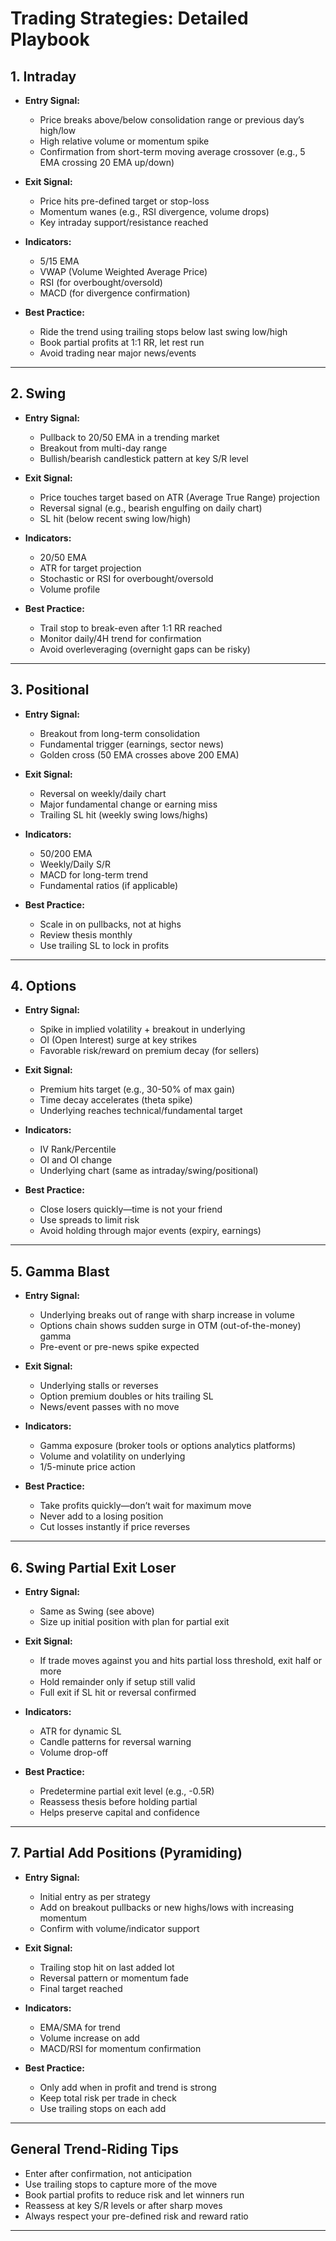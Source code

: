 # Trading Strategies: Detailed Playbook

## 1. Intraday

- **Entry Signal:**  
  - Price breaks above/below consolidation range or previous day’s high/low  
  - High relative volume or momentum spike  
  - Confirmation from short-term moving average crossover (e.g., 5 EMA crossing 20 EMA up/down)  

- **Exit Signal:**  
  - Price hits pre-defined target or stop-loss  
  - Momentum wanes (e.g., RSI divergence, volume drops)  
  - Key intraday support/resistance reached  

- **Indicators:**  
  - 5/15 EMA  
  - VWAP (Volume Weighted Average Price)  
  - RSI (for overbought/oversold)  
  - MACD (for divergence confirmation)  

- **Best Practice:**  
  - Ride the trend using trailing stops below last swing low/high  
  - Book partial profits at 1:1 RR, let rest run  
  - Avoid trading near major news/events

---

## 2. Swing

- **Entry Signal:**  
  - Pullback to 20/50 EMA in a trending market  
  - Breakout from multi-day range  
  - Bullish/bearish candlestick pattern at key S/R level  

- **Exit Signal:**  
  - Price touches target based on ATR (Average True Range) projection  
  - Reversal signal (e.g., bearish engulfing on daily chart)  
  - SL hit (below recent swing low/high)  

- **Indicators:**  
  - 20/50 EMA  
  - ATR for target projection  
  - Stochastic or RSI for overbought/oversold  
  - Volume profile  

- **Best Practice:**  
  - Trail stop to break-even after 1:1 RR reached  
  - Monitor daily/4H trend for confirmation  
  - Avoid overleveraging (overnight gaps can be risky)

---

## 3. Positional

- **Entry Signal:**  
  - Breakout from long-term consolidation  
  - Fundamental trigger (earnings, sector news)  
  - Golden cross (50 EMA crosses above 200 EMA)  

- **Exit Signal:**  
  - Reversal on weekly/daily chart  
  - Major fundamental change or earning miss  
  - Trailing SL hit (weekly swing lows/highs)  

- **Indicators:**  
  - 50/200 EMA  
  - Weekly/Daily S/R  
  - MACD for long-term trend  
  - Fundamental ratios (if applicable)  

- **Best Practice:**  
  - Scale in on pullbacks, not at highs  
  - Review thesis monthly  
  - Use trailing SL to lock in profits

---

## 4. Options

- **Entry Signal:**  
  - Spike in implied volatility + breakout in underlying  
  - OI (Open Interest) surge at key strikes  
  - Favorable risk/reward on premium decay (for sellers)  

- **Exit Signal:**  
  - Premium hits target (e.g., 30-50% of max gain)  
  - Time decay accelerates (theta spike)  
  - Underlying reaches technical/fundamental target  

- **Indicators:**  
  - IV Rank/Percentile  
  - OI and OI change  
  - Underlying chart (same as intraday/swing/positional)  

- **Best Practice:**  
  - Close losers quickly—time is not your friend  
  - Use spreads to limit risk  
  - Avoid holding through major events (expiry, earnings)

---

## 5. Gamma Blast

- **Entry Signal:**  
  - Underlying breaks out of range with sharp increase in volume  
  - Options chain shows sudden surge in OTM (out-of-the-money) gamma  
  - Pre-event or pre-news spike expected  

- **Exit Signal:**  
  - Underlying stalls or reverses  
  - Option premium doubles or hits trailing SL  
  - News/event passes with no move  

- **Indicators:**  
  - Gamma exposure (broker tools or options analytics platforms)  
  - Volume and volatility on underlying  
  - 1/5-minute price action  

- **Best Practice:**  
  - Take profits quickly—don’t wait for maximum move  
  - Never add to a losing position  
  - Cut losses instantly if price reverses

---

## 6. Swing Partial Exit Loser

- **Entry Signal:**  
  - Same as Swing (see above)  
  - Size up initial position with plan for partial exit  

- **Exit Signal:**  
  - If trade moves against you and hits partial loss threshold, exit half or more  
  - Hold remainder only if setup still valid  
  - Full exit if SL hit or reversal confirmed  

- **Indicators:**  
  - ATR for dynamic SL  
  - Candle patterns for reversal warning  
  - Volume drop-off  

- **Best Practice:**  
  - Predetermine partial exit level (e.g., -0.5R)  
  - Reassess thesis before holding partial  
  - Helps preserve capital and confidence

---

## 7. Partial Add Positions (Pyramiding)

- **Entry Signal:**  
  - Initial entry as per strategy  
  - Add on breakout pullbacks or new highs/lows with increasing momentum  
  - Confirm with volume/indicator support  

- **Exit Signal:**  
  - Trailing stop hit on last added lot  
  - Reversal pattern or momentum fade  
  - Final target reached  

- **Indicators:**  
  - EMA/SMA for trend  
  - Volume increase on add  
  - MACD/RSI for momentum confirmation  

- **Best Practice:**  
  - Only add when in profit and trend is strong  
  - Keep total risk per trade in check  
  - Use trailing stops on each add

---

## General Trend-Riding Tips

- Enter after confirmation, not anticipation  
- Use trailing stops to capture more of the move  
- Book partial profits to reduce risk and let winners run  
- Reassess at key S/R levels or after sharp moves  
- Always respect your pre-defined risk and reward ratio
---
